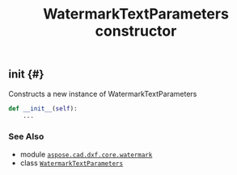 ﻿---
title: WatermarkTextParameters constructor
second_title: Aspose.CAD for Python via .NET API References
description: 
type: docs
weight: 10
url: /aspose.cad.dxf.core.watermark/watermarktextparameters/__init__/
is_root: false
---

## __init__ {#}

Constructs a new instance of WatermarkTextParameters



```python
def __init__(self):
    ...
```





### See Also
* module [`aspose.cad.dxf.core.watermark`](../../)
* class [`WatermarkTextParameters`](/cad/python-net/aspose.cad.dxf.core.watermark/watermarktextparameters)
